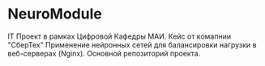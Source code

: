 # NeuroModule
IT Проект в рамках Цифровой Кафедры МАИ. Кейс от комапнии "СберТех" Применение нейронных сетей для балансировки нагрузки в веб-серверах (Nginx). Основной репозиторий проекта.
